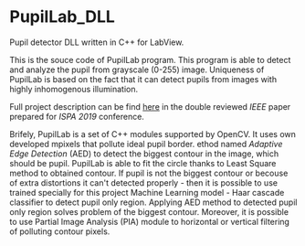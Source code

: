 # PupilLab_DLL
Pupil detector DLL written in C++ for LabView.

This is the souce code of PupilLab program. This program is able to detect and analyze the pupil from grayscale (0-255) image. Uniqueness of PupilLab is based on the fact that it can detect pupils from images with highly inhomogenous illumination.

Full project description can be find [here](https://github.com/Miloszek1990/PupilLab_DLL/blob/master/IEEE_ISPA2019_project_description.pdf) in the double reviewed  *IEEE* paper prepared for *ISPA 2019* conference. 

Brifely, PupilLab is a set of C++ modules supported by OpenCV. It uses own developed mpixels that pollute ideal pupil border. ethod named *Adaptive Edge Detection* (AED) to detect the biggest contour in the image, which should be pupil. PupilLab is able to fit the circle thanks to Least Square method to obtained contour. If pupil is not the biggest contour or becouse of extra distortions it can't detected properly - then it is possible to use trained specially for this project Machine Learning model - Haar cascade classifier to detect pupil only region. Applying AED method to detected pupil only region solves problem of the biggest contour. Moreover, it is possible to use Partial Image Analysis (PIA) module to horizontal or vertical filtering of polluting contour pixels. 
